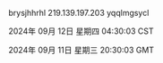 brysjhhrhl 219.139.197.203 yqqlmgsycl

2024年 09月 12日 星期四 04:30:03 CST

2024年 09月 11日 星期三 20:30:03 GMT
